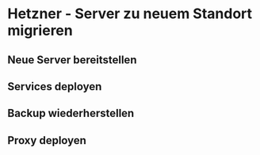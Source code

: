 # Hetzner - Server zu neuem Standort migrieren

## Neue Server bereitstellen

## Services deployen

## Backup wiederherstellen

## Proxy deployen
